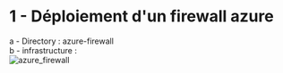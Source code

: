 <h1>1 -  Déploiement d'un firewall azure</h1>

a - Directory : azure-firewall<br/>
b - infrastructure :<br/>
![azure_firewall](https://user-images.githubusercontent.com/5339905/128845356-18709712-ae9d-4031-9f8b-ead3600fbb15.jpg)

